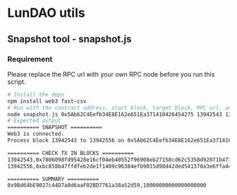 # LunDAO utils

## Snapshot tool - snapshot.js

### Requirement

Please replace the RPC url with your own RPC node before you run this script.

```bash
# Install the deps
npm install web3 fast-csv
# Run with the contract address, start block, target block, RPC url, and LUN offer amount.
node snapshot.js 0x5Ab62C4Eefb34E8E162e651Ea371410426454275 13942543 13942556 https://... 10000
# Expected output
========== SNAPSHOT ==========
Web3 is connected.
Process block 13942543 to 13942556 on 0x5Ab62C4Eefb34E8E162e651Ea371410426454275

========== CHECK TX IN BLOCKS ==========
13942543,0x7806098fd95428e16cf04eb40552f96908eb27158cd62c5358d92071b473ac57,0x9Bd64bE9027c44D7a0d6aaF02BD7761a38a52d59,0x5Ab62C4Eefb34E8E162e651Ea371410426454275,1000000000000000000
13942556,0xbc858b47ffdfeb2de1f1409c96384efb9015d98d42ded541370a3e6ffa441fc1,0x9Bd64bE9027c44D7a0d6aaF02BD7761a38a52d59,0x5Ab62C4Eefb34E8E162e651Ea371410426454275,9000000000000000000

========== SUMMARY ==========
0x9Bd64bE9027c44D7a0d6aaF02BD7761a38a52d59,10000000000000000000
```
